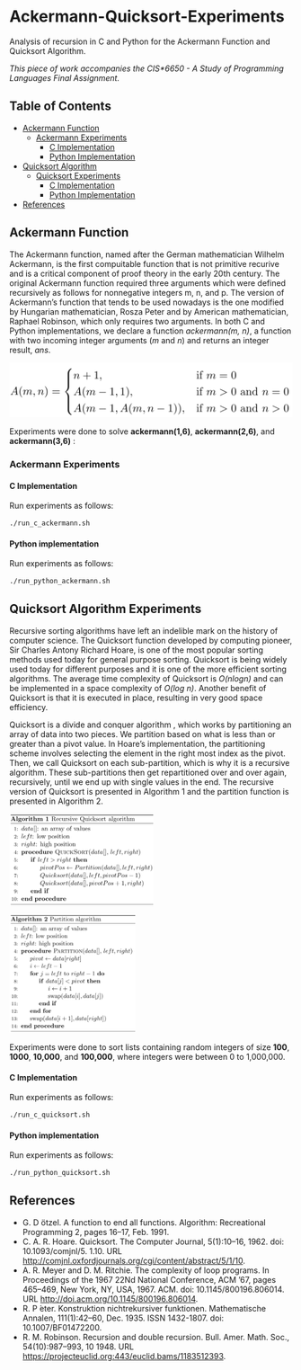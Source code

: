 # Ackermann-Quicksort-Experiments
Analysis of recursion in C and Python for the Ackermann Function and Quicksort Algorithm.

_This piece of work accompanies the CIS*6650 - A Study of Programming Languages Final Assignment._

## Table of Contents
* [Ackermann Function](#ackermann-function)
    * [Ackermann Experiments](#ackermann-experiments)
        * [C Implementation](#c-implementation)
        * [Python Implementation](#python-implementation)
* [Quicksort Algorithm](#quicksort-algorithm)
    * [Quicksort Experiments](#quicksort-experiments)
        * [C Implementation](#c-implementation)
        * [Python Implementation](#python-implementation)
* [References](#references)

## Ackermann Function

The Ackermann function, named after the German mathematician Wilhelm Ackermann, is the first compuitable function that is not primitive recurive and is a critical component of proof theory in the early 20th century. The original Ackermann function required three arguments which were defined recursively as follows for nonnegative integers m, n, and p. The version of Ackermann’s function that tends to be used nowadays is the one modified by Hungarian mathematician, Rosza Peter and by American mathematician, Raphael Robinson, which only requires two arguments. In both C and Python implementations, we declare a function *ackermann(m, n)*, a function with two incoming integer arguments (*m* and *n*) and returns an integer result, *ans*.

![](images/ackermann.png)

Experiments were done to solve **ackermann(1,6)**, **ackermann(2,6)**, and **ackermann(3,6)** :

### Ackermann Experiments
#### C Implementation

Run experiments as follows:
```sh
./run_c_ackermann.sh
```

#### Python implementation

Run experiments as follows:
```sh
./run_python_ackermann.sh
```

## Quicksort Algorithm Experiments
Recursive sorting algorithms have left an indelible mark on the history of computer science. The Quicksort function developed by computing pioneer, Sir Charles Antony Richard Hoare, is one of the most popular sorting methods used today for general purpose sorting. Quicksort is being widely used today for different purposes and it is one of the more efficient sorting algorithms. The average time complexity of Quicksort is *O(nlogn)* and can be implemented in a space complexity of *O(log n)*. Another benefit of Quicksort is that it is executed in place, resulting in very good space efficiency.

Quicksort is a divide and conquer algorithm , which works by partitioning an array of data into two pieces. We partition based on what is less than or greater than a pivot value. In Hoare’s implementation, the partitioning scheme involves selecting the element in the right most index as the pivot. Then, we call Quicksort on each sub-partition, which is why it is a recursive algorithm. These sub-partitions then get repartitioned over and over again, recursively, until we end up with single values in the end. The recursive version of Quicksort is presented in Algorithm 1 and the partition function is presented in Algorithm 2.

<p align="left">
  <img src="images/alg1.png" width="256" title="Recursive Quicksort Algorithm">
</p>

<p align="left">
  <img src="images/alg2.png" width="224" title="Partition Algorithm">
</p>

Experiments were done to sort lists containing random integers of size **100**, **1000**, **10,000**, and **100,000**, where integers were between 0 to 1,000,000.

#### C Implementation

Run experiments as follows:
```sh
./run_c_quicksort.sh
```

#### Python implementation

Run experiments as follows:
```sh
./run_python_quicksort.sh
```

## References
* G. D ̈otzel. A function to end all functions. Algorithm: Recreational Programming 2, pages 16–17, Feb. 1991.
* C. A. R. Hoare. Quicksort. The Computer Journal, 5(1):10–16, 1962. doi: 10.1093/comjnl/5. 1.10. URL http://comjnl.oxfordjournals.org/cgi/content/abstract/5/1/10.
* A. R. Meyer and D. M. Ritchie. The complexity of loop programs. In Proceedings of the 1967 22Nd National Conference, ACM ’67, pages 465–469, New York, NY, USA, 1967. ACM. doi: 10.1145/800196.806014. URL http://doi.acm.org/10.1145/800196.806014.
* R. P ́eter. Konstruktion nichtrekursiver funktionen. Mathematische Annalen, 111(1):42–60, Dec. 1935. ISSN 1432-1807. doi: 10.1007/BF01472200.
* R. M. Robinson. Recursion and double recursion. Bull. Amer. Math. Soc., 54(10):987–993, 10 1948. URL https://projecteuclid.org:443/euclid.bams/1183512393.
